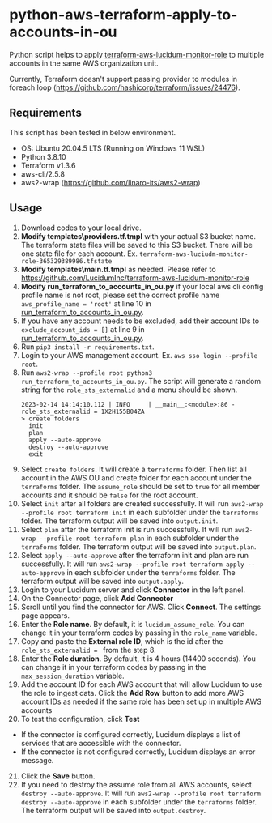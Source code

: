 # python-aws-terraform-apply-to-accounts-in-ou

Python script helps to apply [terraform-aws-lucidum-monitor-role](https://github.com/LucidumInc/terraform-aws-lucidum-monitor-role) to multiple accounts in the same AWS organization unit.

Currently, Terraform doesn't support passing provider to modules in foreach loop (https://github.com/hashicorp/terraform/issues/24476).


## Requirements

This script has been tested in below environment.

- OS: Ubuntu 20.04.5 LTS (Running on Windows 11 WSL)
- Python 3.8.10
- Terraform v1.3.6
- aws-cli/2.5.8
- aws2-wrap (https://github.com/linaro-its/aws2-wrap)


## Usage

1. Download codes to your local drive.
2. **Modify templates\providers.tf.tmpl** with your actual S3 bucket name. The terraform state files will be saved to this S3 bucket. There will be one state file for each account. Ex. `terraform-aws-luciudm-monitor-role-365329389986.tfstate`
3. **Modify templates\main.tf.tmpl** as needed. Please refer to https://github.com/LucidumInc/terraform-aws-lucidum-monitor-role
4. **Modify run_terraform_to_accounts_in_ou.py** if your local aws cli config profile name is not root, please set the correct profile name `aws_profile_name = 'root'` at line 10  in [run_terraform_to_accounts_in_ou.py](./run_terraform_to_accounts_in_ou.py).
5. If you have any account needs to be excluded, add their account IDs to `exclude_account_ids = []` at line 9 in [run_terraform_to_accounts_in_ou.py](./run_terraform_to_accounts_in_ou.py).
6. Run `pip3 install -r requirements.txt`.
7. Login to your AWS management account. Ex. `aws sso login --profile root`.
8. Run `aws2-wrap --profile root python3 run_terraform_to_accounts_in_ou.py`. The script will generate a random string for the `role_sts_externalid` and a menu should be shown.
    ```
    2023-02-14 14:14:10.112 | INFO     | __main__:<module>:86 - role_sts_externalid = 1X2H155B04ZA
    > create folders
      init
      plan
      apply --auto-approve
      destroy --auto-approve
      exit
    ```       
9. Select `create folders`. It will create a `terraforms` folder. Then list all account in the AWS OU and create folder for each account under the `terraforms` folder. The `assume_role` should be set to `true` for all member accounts and it should be `false` for the root account.
10. Select `init` after all folders are created successfully. It will run `aws2-wrap --profile root terraform init` in each subfolder under the `terraforms` folder. The terraform output will be saved into `output.init`.
11. Select `plan` after the terraform init is run successfully. It will run `aws2-wrap --profile root terraform plan` in each subfolder under the `terraforms` folder. The terraform output will be saved into `output.plan`.
12. Select `apply --auto-approve` after the terraform init and plan are run successfully. It will run `aws2-wrap --profile root terraform apply --auto-approve` in each subfolder under the `terraforms` folder. The terraform output will be saved into `output.apply`.
13. Login to your Lucidum server and click **Connector** in the left panel.
14. On the Connector page, click **Add Connector**
15. Scroll until you find the connector for AWS. Click **Connect**. The settings page appears.
16. Enter the **Role name**. By default, it is `lucidum_assume_role`. You can change it in your terraform codes by passing in the `role_name` variable.
17. Copy and paste the **External role ID**, which is the id after the `role_sts_externalid = ` from the step 8.
18. Enter the **Role duration**. By default, it is 4 hours (14400 seconds). You can change it in your terraform codes by passing in the `max_session_duration` variable.
19. Add the account ID for each AWS account that will allow Lucidum to use the role to ingest data. Click the **Add Row** button to add more AWS account IDs as needed if the same role has been set up in multiple AWS accounts
20. To test the configuration, click **Test**
  * If the connector is configured correctly, Lucidum displays a list of services that are accessible with the connector.
  * If the connector is not configured correctly, Lucidum displays an error message.
21. Click the **Save** button.
22. If you need to destroy the assume role from all AWS accounts, select `destroy --auto-approve`. It will run `aws2-wrap --profile root terraform destroy --auto-approve` in each subfolder under the `terraforms` folder. The terraform output will be saved into `output.destroy`.
